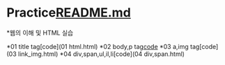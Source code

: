 # Practice[README.md](https://github.com/eunwookim/Practice/files/7102903/README.md)
*웹의 이해 및 HTML 실습

  *01 title tag[code](01 html.html)
  *02 body,p tag[code](02_html_body.html)
  *03 a,img tag[code](03 link_img.html)
  *04 div,span,ul,il,li[code](04 div,span.html)


